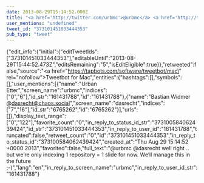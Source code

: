 ```yaml
---
date: 2013-08-29T15:14:52.000Z
title: "<a href='http://twitter.com/urbmc'>@urbmc</a> <a href='http://twitter.com/dasrecht'>@dasrecht</a> well right .. but we’re only indexing 1 repository = 1 slide for now. We’ll manage this in the future ;-)″"
user_mentions: "undefined"
tweet_id: "373101451033444353"
pub_type: "tweet"
---
```

{"edit_info":{"initial":{"editTweetIds":["373101451033444353"],"editableUntil":"2013-08-29T15:44:52.473Z","editsRemaining":"5","isEditEligible":true}},"retweeted":false,"source":"<a href=\"https://tapbots.com/software/tweetbot/mac\" rel=\"nofollow\">Tweetbot for Mac</a>","entities":{"hashtags":[],"symbols":[],"user_mentions":[{"name":"Urban Etter","screen_name":"urbmc","indices":["0","6"],"id_str":"161431788","id":"161431788"},{"name":"Bastian Widmer @dasrecht@chaos.social","screen_name":"dasrecht","indices":["7","16"],"id_str":"6765262","id":"6765262"}],"urls":[]},"display_text_range":["0","122"],"favorite_count":"0","in_reply_to_status_id_str":"373100584062439424","id_str":"373101451033444353","in_reply_to_user_id":"161431788","truncated":false,"retweet_count":"0","id":"373101451033444353","in_reply_to_status_id":"373100584062439424","created_at":"Thu Aug 29 15:14:52 +0000 2013","favorited":false,"full_text":"@urbmc @dasrecht well right .. but we’re only indexing 1 repository = 1 slide for now. We’ll manage this in the future ;-)","lang":"en","in_reply_to_screen_name":"urbmc","in_reply_to_user_id_str":"161431788"}
